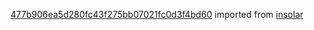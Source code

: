 [477b906ea5d280fc43f275bb07021fc0d3f4bd60](https://github.com/insolar/insolar/commit/477b906ea5d280fc43f275bb07021fc0d3f4bd60) imported from [insolar](https://github.com/insolar/insolar)
